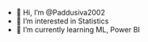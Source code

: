 - 👋 Hi, I’m @Paddusiva2002
- 👀 I’m interested in Statistics
- 🌱 I’m currently learning ML, Power BI
  <!---
Paddusiva2002/Paddusiva2002 is a ✨ special ✨ repository because its `README.md` (this file) appears on your GitHub profile.
You can click the Preview link to take a look at your changes.
--->
